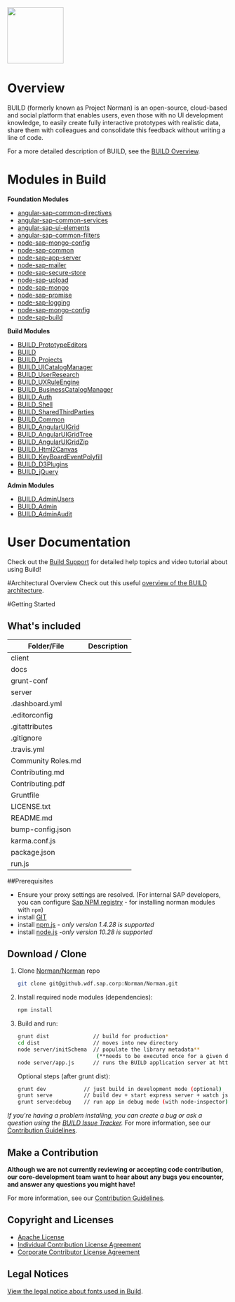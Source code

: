 <img src = "https://github.wdf.sap.corp/Norman/Norman/blob/master/docs/images/BUILD_Logo_Light.png?raw=true" height="128"> 

# Overview 
BUILD (formerly known as Project Norman) is an open-source, cloud-based and social platform that enables users, even those with no UI development knowledge, to easily create fully interactive prototypes with realistic data, share them with colleagues and consolidate this feedback without writing a line of code. 

For a more detailed description of BUILD, see the [BUILD Overview](https://github.wdf.sap.corp/UXD-BUILD-OPENSOURCE/BUILD/wiki/Build-Overview).

# Modules in Build
**Foundation Modules**
+ [angular-sap-common-directives](https://github.wdf.sap.corp/UXD-BUILD-OPENSOURCE/angular-sap-common-directives)
+ [angular-sap-common-services](https://github.wdf.sap.corp/UXD-BUILD-OPENSOURCE/angular-sap-common-services)
+ [angular-sap-ui-elements](https://github.wdf.sap.corp/UXD-BUILD-OPENSOURCE/angular-sap-ui-elements)
+ [angular-sap-common-filters](https://github.wdf.sap.corp/Norman/Norman)
+ [node-sap-mongo-config](https://github.wdf.sap.corp/UXD-BUILD-OPENSOURCE/node-sap-mongo-config)
+ [node-sap-common](https://github.wdf.sap.corp/UXD-BUILD-OPENSOURCE/node-sap-common)
+ [node-sap-app-server](https://github.wdf.sap.corp/UXD-BUILD-OPENSOURCE/node-sap-app-server)
+ [node-sap-mailer](https://github.wdf.sap.corp/UXD-BUILD-OPENSOURCE/node-sap-mailer)
+ [node-sap-secure-store](https://github.wdf.sap.corp/UXD-BUILD-OPENSOURCE/node-sap-secure-store)
+ [node-sap-upload](https://github.wdf.sap.corp/UXD-BUILD-OPENSOURCE/node-sap-upload)
+ [node-sap-mongo](https://github.wdf.sap.corp/UXD-BUILD-OPENSOURCE/node-sap-mongo)
+ [node-sap-promise](https://github.wdf.sap.corp/UXD-BUILD-OPENSOURCE/node-sap-promise)
+ [node-sap-logging](https://github.wdf.sap.corp/UXD-BUILD-OPENSOURCE/node-sap-logging)
+ [node-sap-mongo-config](https://github.wdf.sap.corp/UXD-BUILD-OPENSOURCE/node-sap-mongo-config)
+ [node-sap-build](https://github.wdf.sap.corp/UXD-BUILD-OPENSOURCE/node-sap-build)

**Build Modules**
+ [BUILD_PrototypeEditors](https://github.wdf.sap.corp/UXD-BUILD-OPENSOURCE/BUILD_PrototypeEditors)
+ [BUILD](https://github.wdf.sap.corp/UXD-BUILD-OPENSOURCE/BUILD_angular-sap-common-directives)
+ [BUILD_Projects](https://github.wdf.sap.corp/UXD-BUILD-OPENSOURCE/BUILD_Projects)
+ [BUILD_UICatalogManager](https://github.wdf.sap.corp/UXD-BUILD-OPENSOURCE/BUILD_UICatalogManager)
+ [BUILD_UserResearch](https://github.wdf.sap.corp/UXD-BUILD-OPENSOURCE/BUILD_UserResearch)
+ [BUILD_UXRuleEngine](https://github.wdf.sap.corp/UXD-BUILD-OPENSOURCE/BUILD_UXRuleEngine)
+ [BUILD_BusinessCatalogManager](https://github.wdf.sap.corp/UXD-BUILD-OPENSOURCE/BUILD_BusinessCatalogManager)
+ [BUILD_Auth](https://github.wdf.sap.corp/UXD-BUILD-OPENSOURCE/BUILD_Auth) 
+ [BUILD_Shell](https://github.wdf.sap.corp/UXD-BUILD-OPENSOURCE/BUILD_Shell)
+ [BUILD_SharedThirdParties](https://github.wdf.sap.corp/UXD-BUILD-OPENSOURCE/BUILD_SharedThirdParties)
+ [BUILD_Common](https://github.wdf.sap.corp/UXD-BUILD-OPENSOURCE/BUILD_Common)
+ [BUILD_AngularUIGrid](https://github.wdf.sap.corp/UXD-BUILD-OPENSOURCE/BUILD_NgUIGrid)
+ [BUILD_AngularUIGridTree](https://github.wdf.sap.corp/UXD-BUILD-OPENSOURCE/BUILD_norman-angular-ui-tree)
+ [BUILD_AngularUIGridZip](https://github.wdf.sap.corp/UXD-BUILD-OPENSOURCE/BUILD_AngularZip)
+ [BUILD_Html2Canvas](https://github.wdf.sap.corp/UXD-BUILD-OPENSOURCE/BUILD_Html2Canvas)
+ [BUILD_KeyBoardEventPolyfill](https://github.wdf.sap.corp/UXD-BUILD-OPENSOURCE/BUILD_norman-keyboard-event-polyfill)
+ [BUILD_D3Plugins](https://github.wdf.sap.corp/UXD-BUILD-OPENSOURCE/BUILD_norman-d3-plugins)
+ [BUILD_jQuery](https://github.wdf.sap.corp/UXD-BUILD-OPENSOURCE/BUILD_jquery-norman)

**Admin Modules**
+ [BUILD_AdminUsers](https://github.wdf.sap.corp/UXD-BUILD-OPENSOURCE/BUILD_admin-users)
+ [BUILD_Admin](https://github.wdf.sap.corp/UXD-BUILD-OPENSOURCE/BUILD_admin)
+ [BUILD_AdminAudit](https://github.wdf.sap.corp/UXD-BUILD-OPENSOURCE/BUILD_admin-audit)

# User Documentation
Check out the [Build Support](http://sap.github.io/BUILD_User_Assistance) for detailed help topics and video tutorial about using Build!

#Architectural Overview
Check out this useful [overview of the BUILD architecture](https://github.wdf.sap.corp/Norman/Norman/blob/master/docs/Architecture/BUILD%20architecture%20presentation%20V2.pptx).

#Getting Started

## What's included
|Folder/File  | Description |
| ------------- | ------------- | 
|client  |  |
| docs |  | 
| grunt-conf |  |
| server |  |
| .dashboard.yml |  |
| .editorconfig |  | 
| .gitattributes |  |
| .gitignore |  |
| .travis.yml |  | 
| Community Roles.md |  |
| Contributing.md |  |
| Contributing.pdf |  | 
| Gruntfile |  |
| LICENSE.txt |  |
| README.md |  | 
| bump-config.json  |  |
| karma.conf.js  |  |
| package.json  |  | 
| run.js |  |


##Prerequisites
- Ensure your proxy settings are resolved. (For internal SAP developers, you can configure [Sap NPM registry](https://github.wdf.sap.corp/Norman/Norman/wiki/How-to-Use-Build-npm-Registry) - for installing norman modules with `npm`)
- install [GIT](https://git-scm.com/downloads)
- install [npm.js](https://docs.npmjs.com/cli/install) - _*only version 1.4.28 is supported*_
- install [node.js](https://docs.npmjs.com/cli/install) -_*only version 10.28 is supported*_

## Download / Clone

1. Clone [Norman/Norman](https://github.wdf.sap.corp/Norman/Norman) repo
    ```sh
    git clone git@github.wdf.sap.corp:Norman/Norman.git
    ```

2. Install required node modules (dependencies):
    ```sh
    npm install
    ```

3. Build and run:

    ```sh
    grunt dist              // build for production*
    cd dist                 // moves into new directory
    node server/initSchema  // populate the library metadata** 
                             (**needs to be executed once for a given database in a single node instance)
    node server/app.js      // runs the BUILD application server at http://localhost:9000.
    ```
   Optional steps (after grunt dist):

   ```sh
   grunt dev            // just build in development mode (optional)
   grunt serve          // build dev + start express server + watch js & less for changes (optional)
   grunt serve:debug    // run app in debug mode (with node-inspector) (optional)
   ```
_If you're having a problem installing, you can create a bug or ask a question using the [BUILD Issue Tracker](https://github.wdf.sap.corp/Norman/Norman/issues)._ For more information, see our [Contribution Guidelines](https://github.wdf.sap.corp/Norman/Norman/wiki/Contribution-Guidelines).

## Make a Contribution
**Although we are not currently reviewing or accepting code contribution, our core-development team want to hear about any bugs you encounter, and answer any questions you might have!** 

For more information, see our [Contribution Guidelines](https://github.wdf.sap.corp/Norman/Norman/wiki/Contribution-Guidelines).

## Copyright and Licenses

+ [Apache License](https://github.wdf.sap.corp/Norman/Norman/wiki/License)
+ [Individual Contribution License Agreement](https://github.wdf.sap.corp/Norman/Norman/blob/master/docs/SAP%20License%20Agreements/SAP%2BIndividual%2BContributor%2BLicense%2BAgreement.pdf) 
+ [Corporate Contributor License Agreement](https://github.wdf.sap.corp/Norman/Norman/blob/master/docs/SAP%20License%20Agreements/SAP%2BCorporate%2BContributor%2BLicense%2BAgreement.pdf) 

## Legal Notices

[View the legal notice about fonts used in Build](https://github.wdf.sap.corp/Norman/Norman/wiki/Legal-Notice-About-Fonts).
